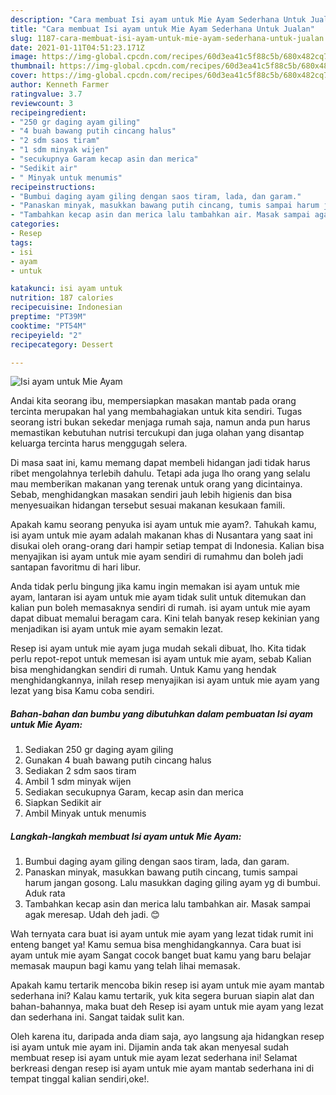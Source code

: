 ```yaml
---
description: "Cara membuat Isi ayam untuk Mie Ayam Sederhana Untuk Jualan"
title: "Cara membuat Isi ayam untuk Mie Ayam Sederhana Untuk Jualan"
slug: 1187-cara-membuat-isi-ayam-untuk-mie-ayam-sederhana-untuk-jualan
date: 2021-01-11T04:51:23.171Z
image: https://img-global.cpcdn.com/recipes/60d3ea41c5f88c5b/680x482cq70/isi-ayam-untuk-mie-ayam-foto-resep-utama.jpg
thumbnail: https://img-global.cpcdn.com/recipes/60d3ea41c5f88c5b/680x482cq70/isi-ayam-untuk-mie-ayam-foto-resep-utama.jpg
cover: https://img-global.cpcdn.com/recipes/60d3ea41c5f88c5b/680x482cq70/isi-ayam-untuk-mie-ayam-foto-resep-utama.jpg
author: Kenneth Farmer
ratingvalue: 3.7
reviewcount: 3
recipeingredient:
- "250 gr daging ayam giling"
- "4 buah bawang putih cincang halus"
- "2 sdm saos tiram"
- "1 sdm minyak wijen"
- "secukupnya Garam kecap asin dan merica"
- "Sedikit air"
- " Minyak untuk menumis"
recipeinstructions:
- "Bumbui daging ayam giling dengan saos tiram, lada, dan garam."
- "Panaskan minyak, masukkan bawang putih cincang, tumis sampai harum jangan gosong. Lalu masukkan daging giling ayam yg di bumbui. Aduk rata"
- "Tambahkan kecap asin dan merica lalu tambahkan air. Masak sampai agak meresap. Udah deh jadi. 😊"
categories:
- Resep
tags:
- isi
- ayam
- untuk

katakunci: isi ayam untuk 
nutrition: 187 calories
recipecuisine: Indonesian
preptime: "PT39M"
cooktime: "PT54M"
recipeyield: "2"
recipecategory: Dessert

---
```



![Isi ayam untuk Mie Ayam](https://img-global.cpcdn.com/recipes/60d3ea41c5f88c5b/680x482cq70/isi-ayam-untuk-mie-ayam-foto-resep-utama.jpg)

Andai kita seorang ibu, mempersiapkan masakan mantab pada orang tercinta merupakan hal yang membahagiakan untuk kita sendiri. Tugas seorang istri bukan sekedar menjaga rumah saja, namun anda pun harus memastikan kebutuhan nutrisi tercukupi dan juga olahan yang disantap keluarga tercinta harus menggugah selera.

Di masa  saat ini, kamu memang dapat membeli hidangan jadi tidak harus ribet mengolahnya terlebih dahulu. Tetapi ada juga lho orang yang selalu mau memberikan makanan yang terenak untuk orang yang dicintainya. Sebab, menghidangkan masakan sendiri jauh lebih higienis dan bisa menyesuaikan hidangan tersebut sesuai makanan kesukaan famili. 



Apakah kamu seorang penyuka isi ayam untuk mie ayam?. Tahukah kamu, isi ayam untuk mie ayam adalah makanan khas di Nusantara yang saat ini disukai oleh orang-orang dari hampir setiap tempat di Indonesia. Kalian bisa menyajikan isi ayam untuk mie ayam sendiri di rumahmu dan boleh jadi santapan favoritmu di hari libur.

Anda tidak perlu bingung jika kamu ingin memakan isi ayam untuk mie ayam, lantaran isi ayam untuk mie ayam tidak sulit untuk ditemukan dan kalian pun boleh memasaknya sendiri di rumah. isi ayam untuk mie ayam dapat dibuat memalui beragam cara. Kini telah banyak resep kekinian yang menjadikan isi ayam untuk mie ayam semakin lezat.

Resep isi ayam untuk mie ayam juga mudah sekali dibuat, lho. Kita tidak perlu repot-repot untuk memesan isi ayam untuk mie ayam, sebab Kalian bisa menghidangkan sendiri di rumah. Untuk Kamu yang hendak menghidangkannya, inilah resep menyajikan isi ayam untuk mie ayam yang lezat yang bisa Kamu coba sendiri.

<!--inarticleads1-->

##### Bahan-bahan dan bumbu yang dibutuhkan dalam pembuatan Isi ayam untuk Mie Ayam:

1. Sediakan 250 gr daging ayam giling
1. Gunakan 4 buah bawang putih cincang halus
1. Sediakan 2 sdm saos tiram
1. Ambil 1 sdm minyak wijen
1. Sediakan secukupnya Garam, kecap asin dan merica
1. Siapkan Sedikit air
1. Ambil  Minyak untuk menumis




<!--inarticleads2-->

##### Langkah-langkah membuat Isi ayam untuk Mie Ayam:

1. Bumbui daging ayam giling dengan saos tiram, lada, dan garam.
1. Panaskan minyak, masukkan bawang putih cincang, tumis sampai harum jangan gosong. Lalu masukkan daging giling ayam yg di bumbui. Aduk rata
1. Tambahkan kecap asin dan merica lalu tambahkan air. Masak sampai agak meresap. Udah deh jadi. 😊




Wah ternyata cara buat isi ayam untuk mie ayam yang lezat tidak rumit ini enteng banget ya! Kamu semua bisa menghidangkannya. Cara buat isi ayam untuk mie ayam Sangat cocok banget buat kamu yang baru belajar memasak maupun bagi kamu yang telah lihai memasak.

Apakah kamu tertarik mencoba bikin resep isi ayam untuk mie ayam mantab sederhana ini? Kalau kamu tertarik, yuk kita segera buruan siapin alat dan bahan-bahannya, maka buat deh Resep isi ayam untuk mie ayam yang lezat dan sederhana ini. Sangat taidak sulit kan. 

Oleh karena itu, daripada anda diam saja, ayo langsung aja hidangkan resep isi ayam untuk mie ayam ini. Dijamin anda tak akan menyesal sudah membuat resep isi ayam untuk mie ayam lezat sederhana ini! Selamat berkreasi dengan resep isi ayam untuk mie ayam mantab sederhana ini di tempat tinggal kalian sendiri,oke!.

